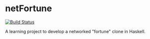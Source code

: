 # netFortune
[![Build Status](https://travis-ci.org/jhc-at-home/netFortune-client.svg?branch=master)](https://travis-ci.org/jhc-at-home/netFortune-client)


A learning project to develop a networked "fortune" clone in Haskell.
